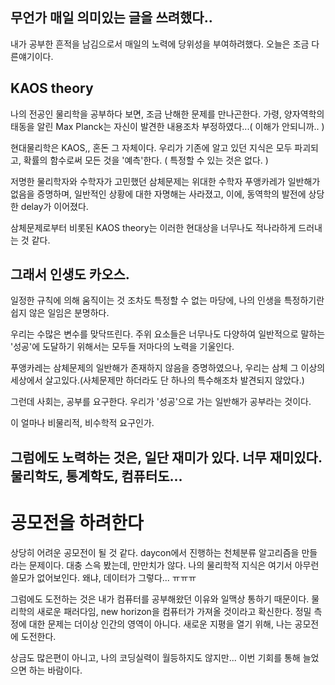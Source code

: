 ## 무언가 매일 의미있는 글을 쓰려했다..

내가 공부한 흔적을 남김으로서 매일의 노력에 당위성을 부여하려했다.
오늘은 조금 다른얘기이다.

## KAOS theory

나의 전공인 물리학을 공부하다 보면, 조금 난해한 문제를 만나곤한다.
가령, 양자역학의 태동을 알린 Max Planck는 자신이 발견한 내용조차 부정하였다...( 이해가 안되니까.. )

현대물리학은 KAOS,, 혼돈 그 자체이다.
우리가 기존에 알고 있던 지식은 모두 파괴되고, 확률의 함수로써 모든 것을 '예측'한다. ( 특정할 수 있는 것은 없다. ) 

저명한 물리학자와 수학자가 고민했던 삼체문제는 위대한 수학자 푸앵카레가 일반해가 없음을 증명하며, 일반적인 상황에 대한 자명해는 사라졌고,
이에, 동역학의 발전에 상당한 delay가 이어졌다.

삼체문제로부터 비롯된 KAOS theory는 이러한 현대상을 너무나도 적나라하게 드러내는 것 같다.

## 그래서 인생도 카오스.

일정한 규칙에 의해 움직이는 것 조차도 특정할 수 없는 마당에, 나의 인생을 특정하기란 쉽지 않은 일임은 분명하다.

우리는 수많은 변수를 맞닥뜨린다. 주위 요소들은 너무나도 다양하여 일반적으로 말하는 '성공'에 도달하기 위해서는 모두들 저마다의 노력을 기울인다.

푸앵카레는 삼체문제의 일반해가 존재하지 않음을 증명하였으나, 우리는 삼체 그 이상의 세상에서 살고있다.(사체문제만 하더라도 단 하나의 특수해조차 발견되지 않았다.)

그런데 사회는, 공부를 요구한다. 우리가 '성공'으로 가는 일반해가 공부라는 것이다.

이 얼마나 비물리적, 비수학적 요구인가.

## 그럼에도 노력하는 것은, 일단 재미가 있다. 너무 재미있다. 물리학도, 통계학도, 컴퓨터도...


# 공모전을 하려한다

상당히 어려운 공모전이 될 것 같다. daycon에서 진행하는 천체분류 알고리즘을 만들라는 문제이다.
대충 스윽 봤는데, 만만치가 않다. 나의 물리학적 지식은 여기서 아무런 쓸모가 없어보인다.
왜냐, 데이터가 그렇다... ㅠㅠㅠ

그럼에도 도전하는 것은 내가 컴퓨터를 공부해왔던 이유와 일맥상 통하기 때문이다.
물리학의 새로운 패러다임, new horizon을 컴퓨터가 가져올 것이라고 확신한다. 정밀 측정에 대한 문제는 더이상 인간의 영역이 아니다.
새로운 지평을 열기 위해, 나는 공모전에 도전한다.

상금도 많은편이 아니고, 나의 코딩실력이 월등하지도 않지만... 이번 기회를 통해 늘었으면 하는 바람이다.
